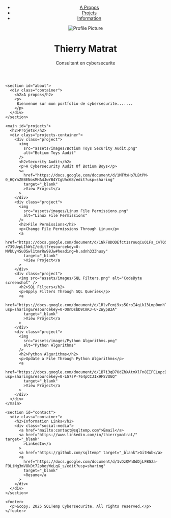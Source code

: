 <!DOCTYPE html>
<html>
  <head>
    <title>Portfolio SQLTemp Cybersecurite</title>
    <meta charset="UTF-8" />
    <meta name="viewport" content="width=device-width, initial-scale=1.0" />
    <link rel="stylesheet" href="assets/css/style.css" />
  </head>
  <body>
    <header>
      <div class="container">
        <nav>
          <ul>
            <li><a href="#about">A Propos</a></li>
            <li><a href="#projects">Projets</a></li>
            <li><a href="#contact">Information</a></li>
          </ul>
        </nav>
        <div class="intro">
          <img
            src="assets/images/me.jpeg"
            alt="Profile Picture"
            class="profile-picture"
          />
          <h1>Thierry Matrat</h1>
          <p>Consultant en cybersecurite</p>
        </div>
      </div>
    </header>

    <section id="about">
      <div class="container">
        <h2>A propos</h2>
        <p>
         Bienvenue sur mon portfolio de cybersecurite....... 
        </p>
      </div>
    </section>

    <main id="projects">
      <h2>Projets</h2>
      <div class="projects-container">
        <div class="project">
          <img
            src="assets/images/Botium Toys Security Audit.png"
            alt="Botium Toys Audit"
          />
          <h2>Security Audit</h2>
          <p>A Cybersecurity Audit Of Botium Boys</p>
          <a
            href="https://docs.google.com/document/d/1MTMxHp7LBtPM-0_HQYnZEBENosMHA4JwYB4YCgUhc68/edit?usp=sharing"
            target="_blank"
            >View Project</a
          >
        </div>
        <div class="project">
          <img
            src="assets/images/Linux File Permissions.png"
            alt="Linux File Permissions"
          />
          <h2>File Permissions</h2>
          <p>Change File Permissions Through Linux</p>
          <a
            href="https://docs.google.com/document/d/1NkF8DODEfct1srouqCuO1Fa_CvTQ5-r739UvpLIhWsI/edit?resourcekey=0-MVbUy4SuOSwl1tmrRw98Jw#heading=h.adnh333husy"
            target="_blank"
            >View Project</a
          >
        </div>
        <div class="project">
          <img src="assets/images/SQL Filters.png" alt="CodeByte screenshot" />
          <h2>SQL Filters</h2>
          <p>Apply Filters Through SQL Queries</p>
          <a
            href="https://docs.google.com/document/d/1RlvFcmj9xs5OroI4qLk13Lmp0onhTOa8yh2s4lVN3HE/edit?usp=sharing&resourcekey=0-OUnDsbD9CmKJ-U-2WypB2A"
            target="_blank"
            >View Project</a
          >
        </div>
        <div class="project">
          <img
            src="assets/images/Python Algorithms.png"
            alt="Python Algorithms"
          />
          <h2>Python Algorithms</h2>
          <p>Update a File Through Python Algorithms</p>
          <a
            href="https://docs.google.com/document/d/1B7i3qD7OdZhXAtmXlFn8EIPELupcDdsnrVm5R_fCxMs/edit?usp=sharing&resourcekey=0-LG7sP-764pCCJIx9FSVUGQ"
            target="_blank"
            >View Project</a
          >
        </div>
      </div>
    </main>

    <section id="contact">
      <div class="container">
        <h2>Information Links</h2>
        <div class="social-media">
          <a href="mailto:contact@sqltemp.com">Email</a>
          <a href="https://www.linkedin.com/in/thierrymatrat/" target="_blank"
            >LinkedIn</a
          >
          <a href="https://github.com/sqltemp" target="_blank">GitHub</a>
          <a
            href="https://docs.google.com/document/d/1vDzQWnOdDjLFBGZa-F9LiNg3mV8kDt72phosWeLqG_s/edit?usp=sharing"
            target="_blank"
            >Resume</a
          >
        </div>
      </div>
    </section>

    <footer>
      <p>&copy; 2025 SQLTemp Cybersecurite. All rights reserved.</p>
    </footer>
  </body>
</html>

